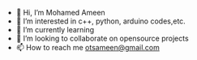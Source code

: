 - 👋 Hi, I’m Mohamed Ameen
- 👀 I’m interested in c++, python, arduino codes,etc.
- 🌱 I’m currently learning
- 💞️ I’m looking to collaborate on opensource projects
- 📫 How to reach me otsameen@gmail.com

<!---
ameen246/ameen246 is a ✨ special ✨ repository because its `README.md` (this file) appears on your GitHub profile.
You can click the Preview link to take a look at your changes.
--->
